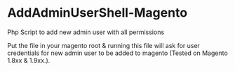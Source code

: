# AddAdminUserShell-Magento
Php Script to add new admin user with all permissions

Put the file in your magento root & running this file will ask for user credentials for new admin user to be added to magento
(Tested on Magento 1.8xx & 1.9xx.).
